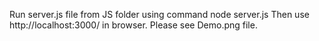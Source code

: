 Run server.js file from JS folder using command node server.js
Then use http://localhost:3000/ in browser.
Please see Demo.png file.
